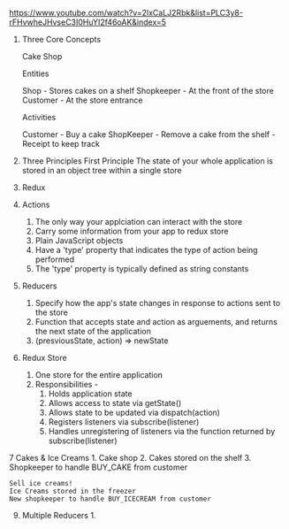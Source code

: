 https://www.youtube.com/watch?v=2lxCaLJ2Rbk&list=PLC3y8-rFHvwheJHvseC3I0HuYI2f46oAK&index=5
1. Three Core Concepts

    Cake Shop

    Entities

    Shop        - Stores cakes on a shelf
    Shopkeeper  - At the front of the store
    Customer    - At the store entrance


    Activities

    Customer   - Buy a cake
    ShopKeeper - Remove a cake from the shelf
            - Receipt to keep track


2. Three Principles
    First Principle
        The state of your whole application is stored in an object tree within a single store


3. Redux


4. Actions
    1. The only way your applciation can interact with the store
    2. Carry some information from your app to redux store
    3. Plain JavaScript objects
    4. Have a 'type' property that indicates the type of action being performed
    5. The 'type' property is typically defined as string constants


5. Reducers
    1. Specify how the app's state changes in response to actions sent to the store
    2. Function that accepts state and action as arguements, and returns the next state of the application
    3. (presviousState, action) => newState

6. Redux Store
    1. One store for the entire application
    2. Responsibilities - 
        1. Holds application state
        2. Allows access to state via getState()
        3. Allows state to be updated via dispatch(action)
        4. Registers listeners via subscribe(listener)
        5. Handles unregistering of listeners via the function returned by subscribe(listener)

7 Cakes & Ice Creams
    1. Cake shop
    2. Cakes stored on the shelf
    3. Shopkeeper to handle BUY_CAKE from customer


    Sell ice creams!
    Ice Creams stored in the freezer
    New shopkeeper to handle BUY_ICECREAM from customer

9. Multiple Reducers
    1. 